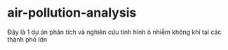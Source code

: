 # air-pollution-analysis
Đây là 1 dự án phân tích và nghiên cứu tình hình ô nhiễm không khí tại các thành phố lớn
